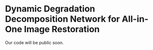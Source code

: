 # Dynamic Degradation Decomposition Network for All-in-One Image Restoration
Our code will be public soon.
